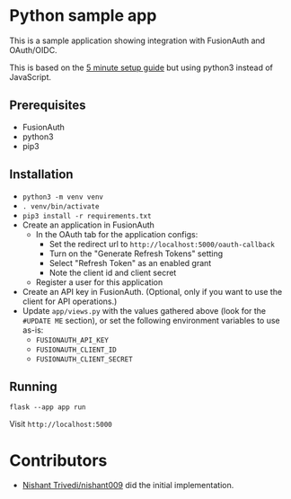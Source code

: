 # Python sample app

This is a sample application showing integration with FusionAuth and OAuth/OIDC.

This is based on the [5 minute setup guide](https://fusionauth.io/docs/v1/tech/5-minute-setup-guide) but using python3 instead of JavaScript.

## Prerequisites

* FusionAuth
* python3
* pip3

## Installation

* `python3 -m venv venv`
* `. venv/bin/activate`
* `pip3 install -r requirements.txt`
* Create an application in FusionAuth
  * In the OAuth tab for the application configs:
    - Set the redirect url to `http://localhost:5000/oauth-callback`
    - Turn on the "Generate Refresh Tokens" setting
    - Select "Refresh Token" as an enabled grant
    - Note the client id and client secret
  * Register a user for this application
* Create an API key in FusionAuth. (Optional, only if you want to use the client for API operations.)
* Update `app/views.py` with the values gathered above (look for the `#UPDATE ME` section), or set the following environment variables to use as-is:
  * `FUSIONAUTH_API_KEY`
  * `FUSIONAUTH_CLIENT_ID`
  * `FUSIONAUTH_CLIENT_SECRET`

## Running

`flask --app app run`

Visit `http://localhost:5000`

# Contributors

* [Nishant Trivedi/nishant009](https://github.com/nishant009) did the initial implementation. 

